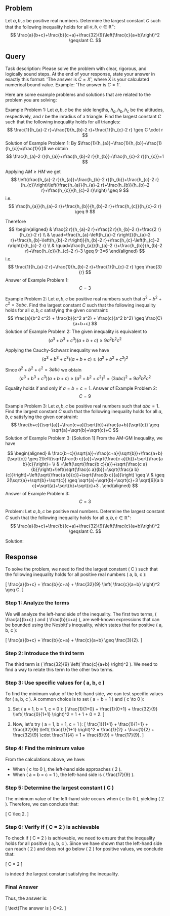 ## Problem

Let $a, b, c$ be positive real numbers. Determine the largest constant $C$ such that the following inequality holds for all $a, b, c \in \mathbb{R}^{+}$:
$$
\frac{a}{b+c}+\frac{b}{c+a}+\frac{32}{9}\left(\frac{c}{a+b}\right)^2 \geqslant C.
$$

## Query

Task description: Please solve the problem with clear, rigorous, and logically sound steps. At the end of your response, state your answer in exactly this format: 'The answer is $C=X$', where X is your calculated numerical bound value. Example: 'The answer is $C=1$'.

Here are some example problems and solutions that are related to the problem you are solving:

Example Problem 1: Let $a, b, c$ be the side lengths, $h_{a}, h_{b}, h_{c}$ be the altitudes, respectively, and $r$ be the inradius of a triangle. Find the largest constant $C$ such that the following inequality holds for all triangles:
$$
\frac{1}{h_{a}-2 r}+\frac{1}{h_{b}-2 r}+\frac{1}{h_{c}-2 r} \geq C \cdot r
$$
Solution of Example Problem 1: By $\frac{1}{h_{a}}+\frac{1}{h_{b}}+\frac{1}{h_{c}}=\frac{1}{r}$ we obtain
$$
\frac{h_{a}-2 r}{h_{a}}+\frac{h_{b}-2 r}{h_{b}}+\frac{h_{c}-2 r}{h_{c}}=1
$$

Applying $A M \geq H M$ we get
$$
\left(\frac{h_{a}-2 r}{h_{a}}+\frac{h_{b}-2 r}{h_{b}}+\frac{h_{c}-2 r}{h_{c}}\right)\left(\frac{h_{a}}{h_{a}-2 r}+\frac{h_{b}}{h_{b}-2 r}+\frac{h_{c}}{h_{c}-2 r}\right) \geq 9
$$
i.e.
$$
\frac{h_{a}}{h_{a}-2 r}+\frac{h_{b}}{h_{b}-2 r}+\frac{h_{c}}{h_{c}-2 r} \geq 9
$$

Therefore
$$
\begin{aligned}
& \frac{2 r}{h_{a}-2 r}+\frac{2 r}{h_{b}-2 r}+\frac{2 r}{h_{c}-2 r} \\
& \quad=\frac{h_{a}-\left(h_{a}-2 r\right)}{h_{a}-2 r}+\frac{h_{b}-\left(h_{b}-2 r\right)}{h_{b}-2 r}+\frac{h_{c}-\left(h_{c}-2 r\right)}{h_{c}-2 r} \\
& \quad=\frac{h_{a}}{h_{a}-2 r}+\frac{h_{b}}{h_{b}-2 r}+\frac{h_{c}}{h_{c}-2 r}-3 \geq 9-3=6
\end{aligned}
$$
i.e.
$$
\frac{1}{h_{a}-2 r}+\frac{1}{h_{b}-2 r}+\frac{1}{h_{c}-2 r} \geq \frac{3}{r}
$$
Answer of Example Problem 1: $$C = 3$$

Example Problem 2: Let $a, b, c$ be positive real numbers such that $a^2 + b^2 + c^2 = 3abc$. Find the largest constant $C$ such that the following inequality holds for all $a, b, c$ satisfying the given constraint:
$$
\frac{a}{b^2 c^2} + \frac{b}{c^2 a^2} + \frac{c}{a^2 b^2} \geq \frac{C}{a+b+c}
$$
Solution of Example Problem 2: The given inequality is equivalent to
$$
\left(a^{3}+b^{3}+c^{3}\right)(a+b+c) \geq 9 a^{2} b^{2} c^{2}
$$

Applying the Cauchy-Schwarz inequality we have
$$
\left(a^{3}+b^{3}+c^{3}\right)(a+b+c) \geq\left(a^{2}+b^{2}+c^{2}\right)^{2}
$$

Since $a^{2}+b^{2}+c^{2}=3 a b c$ we obtain
$$
\left(a^{3}+b^{3}+c^{3}\right)(a+b+c) \geq\left(a^{2}+b^{2}+c^{2}\right)^{2}=(3 a b c)^{2}=9 a^{2} b^{2} c^{2}
$$

Equality holds if and only if $a=b=c=1$.
Answer of Example Problem 2: $$C = 9$$

Example Problem 3: Let $a, b, c$ be positive real numbers such that $a b c = 1$. Find the largest constant $C$ such that the following inequality holds for all $a, b, c$ satisfying the given constraint:
$$
\frac{b+c}{\sqrt{a}}+\frac{c+a}{\sqrt{b}}+\frac{a+b}{\sqrt{c}} \geq \sqrt{a}+\sqrt{b}+\sqrt{c}+C
$$
Solution of Example Problem 3: [Solution 1]
From the AM-GM Inequality, we have

$$
\begin{aligned}
& \frac{b+c}{\sqrt{a}}+\frac{c+a}{\sqrt{b}}+\frac{a+b}{\sqrt{c}} \geq 2\left(\sqrt{\frac{b c}{a}}+\sqrt{\frac{c a}{b}}+\sqrt{\frac{a b}{c}}\right)= \\
& =\left(\sqrt{\frac{b c}{a}}+\sqrt{\frac{c a}{b}}\right)+\left(\sqrt{\frac{c a}{b}}+\sqrt{\frac{a b}{c}}\right)+\left(\sqrt{\frac{a b}{c}}+\sqrt{\frac{b c}{a}}\right) \geq \\
& \geq 2(\sqrt{a}+\sqrt{b}+\sqrt{c}) \geq \sqrt{a}+\sqrt{b}+\sqrt{c}+3 \sqrt[6]{a b c}=\sqrt{a}+\sqrt{b}+\sqrt{c}+3 .
\end{aligned}
$$
Answer of Example Problem 3: $$C = 3$$


Problem: Let $a, b, c$ be positive real numbers. Determine the largest constant $C$ such that the following inequality holds for all $a, b, c \in \mathbb{R}^{+}$:
$$
\frac{a}{b+c}+\frac{b}{c+a}+\frac{32}{9}\left(\frac{c}{a+b}\right)^2 \geqslant C.
$$

Solution:

## Response

To solve the problem, we need to find the largest constant \( C \) such that the following inequality holds for all positive real numbers \( a, b, c \):

\[
\frac{a}{b+c} + \frac{b}{c+a} + \frac{32}{9} \left( \frac{c}{a+b} \right)^2 \geq C.
\]

### Step 1: Analyze the terms

We will analyze the left-hand side of the inequality. The first two terms, \( \frac{a}{b+c} \) and \( \frac{b}{c+a} \), are well-known expressions that can be bounded using the Nesbitt's inequality, which states that for positive \( a, b, c \):

\[
\frac{a}{b+c} + \frac{b}{c+a} + \frac{c}{a+b} \geq \frac{3}{2}.
\]

### Step 2: Introduce the third term

The third term is \( \frac{32}{9} \left( \frac{c}{a+b} \right)^2 \). We need to find a way to relate this term to the other two terms.

### Step 3: Use specific values for \( a, b, c \)

To find the minimum value of the left-hand side, we can test specific values for \( a, b, c \). A common choice is to set \( a = b = 1 \) and \( c \to 0 \):

1. Set \( a = 1, b = 1, c = 0 \):
   \[
   \frac{1}{1+0} + \frac{1}{0+1} + \frac{32}{9} \left( \frac{0}{1+1} \right)^2 = 1 + 1 + 0 = 2.
   \]

2. Now, let's try \( a = 1, b = 1, c = 1 \):
   \[
   \frac{1}{1+1} + \frac{1}{1+1} + \frac{32}{9} \left( \frac{1}{1+1} \right)^2 = \frac{1}{2} + \frac{1}{2} + \frac{32}{9} \cdot \frac{1}{4} = 1 + \frac{8}{9} = \frac{17}{9}.
   \]

### Step 4: Find the minimum value

From the calculations above, we have:

- When \( c \to 0 \), the left-hand side approaches \( 2 \).
- When \( a = b = c = 1 \), the left-hand side is \( \frac{17}{9} \).

### Step 5: Determine the largest constant \( C \)

The minimum value of the left-hand side occurs when \( c \to 0 \), yielding \( 2 \). Therefore, we can conclude that:

\[
C \leq 2.
\]

### Step 6: Verify if \( C = 2 \) is achievable

To check if \( C = 2 \) is achievable, we need to ensure that the inequality holds for all positive \( a, b, c \). Since we have shown that the left-hand side can reach \( 2 \) and does not go below \( 2 \) for positive values, we conclude that:

\[
C = 2
\]

is indeed the largest constant satisfying the inequality.

### Final Answer

Thus, the answer is:

\[
\text{The answer is } C=2.
\]